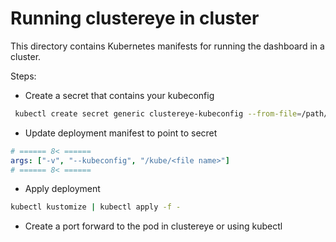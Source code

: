 # Running clustereye in cluster

This directory contains Kubernetes manifests for running the dashboard in a cluster.

Steps:

* Create a secret that contains your kubeconfig

```sh
 kubectl create secret generic clustereye-kubeconfig --from-file=/path/to/kubeconfig
```

* Update deployment manifest to point to secret

```yaml
# ====== 8< ======
args: ["-v", "--kubeconfig", "/kube/<file name>"]
# ====== 8< ======
```

* Apply deployment

```sh
kubectl kustomize | kubectl apply -f -
```

* Create a port forward to the pod in clustereye or using kubectl
